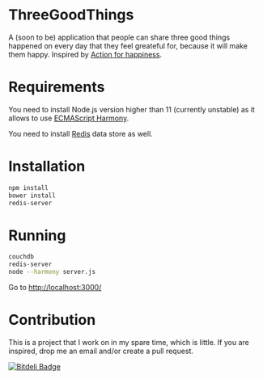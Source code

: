 # ThreeGoodThings


A (soon to be) application that people can share three good things happened on every day that they feel greateful for, because it will make them happy. Inspired by [Action for happiness](http://www.actionforhappiness.org/take-action/find-three-good-things-each-day).

# Requirements

You need to install Node.js version higher than 11 (currently unstable) as it allows to use [ECMAScript Harmony](http://en.wikipedia.org/wiki/ECMAScript#ECMAScript_Harmony_.286th_Edition.29).

You need to install [Redis](http://redis.io/) data store as well.

# Installation

``` bash
npm install
bower install
redis-server
```

# Running

```bash
couchdb
redis-server
node --harmony server.js
```

Go to [http://localhost:3000/](http://localhost:3000/)

# Contribution

This is a project that I work on in my spare time, which is little. If you are inspired, drop me an email and/or create a pull request.


[![Bitdeli Badge](https://d2weczhvl823v0.cloudfront.net/denizozger/threegoodthings/trend.png)](https://bitdeli.com/free "Bitdeli Badge")

